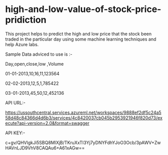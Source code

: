 # high-and-low-value-of-stock-price-pridiction
This project helps to predict the high and low price that the stock been traded in the particular day using some machine learning techniques and help Azure labs.


Sample Data adviced to use is :-

Day,open,close,low ,Volume

01-01-2013,10,16,11,123564

02-02-2013,12,5,1,785422

03-01-2013,45,50,12,452136

API URL:-

https://ussouthcentral.services.azureml.net/workspaces/9888ef2df5c24a558d48c84366d4d6b3/services/4c8420037cb045b2953921946f820d73/execute?api-version=2.0&format=swagger

API KEY:-

c+gv/QHVlgkJi5SBQ8MlXjB/TKruXxTI3Yj7yDNYFdhYJoO3Ocb/3pAWV+ZwHAVnLJD9VhV8CAQAu6+A61xAGw==


